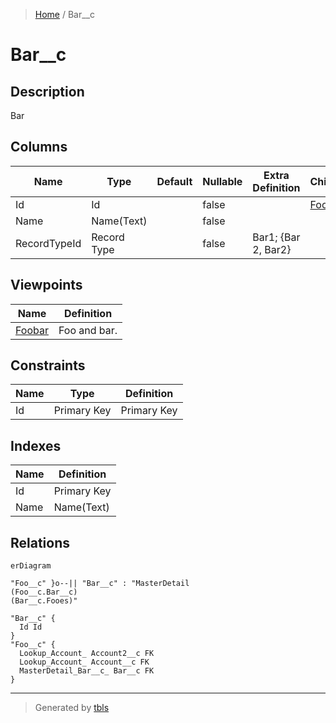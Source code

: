 > [Home](README.md) / Bar__c

# Bar__c

## Description

Bar

## Columns

| Name | Type | Default | Nullable | Extra Definition | Children | Parents | Comment |
| ---- | ---- | ------- | -------- | ---------------- | -------- | ------- | ------- |
| Id | Id |  | false |  | [Foo__c](Foo__c.md) |  | Id |
| Name | Name(Text) |  | false |  |  |  | Bar Name |
| RecordTypeId | Record Type |  | false | Bar1; {Bar 2, Bar2} |  |  | Record Type |

## Viewpoints

| Name | Definition |
| ---- | ---------- |
| [Foobar](viewpoint-0.md) | Foo and bar. |

## Constraints

| Name | Type | Definition |
| ---- | ---- | ---------- |
| Id | Primary Key | Primary Key |

## Indexes

| Name | Definition |
| ---- | ---------- |
| Id | Primary Key |
| Name | Name(Text) |

## Relations

```mermaid
erDiagram

"Foo__c" }o--|| "Bar__c" : "MasterDetail
(Foo__c.Bar__c)
(Bar__c.Fooes)"

"Bar__c" {
  Id Id
}
"Foo__c" {
  Lookup_Account_ Account2__c FK
  Lookup_Account_ Account__c FK
  MasterDetail_Bar__c_ Bar__c FK
}
```

---

> Generated by [tbls](https://github.com/k1LoW/tbls)
